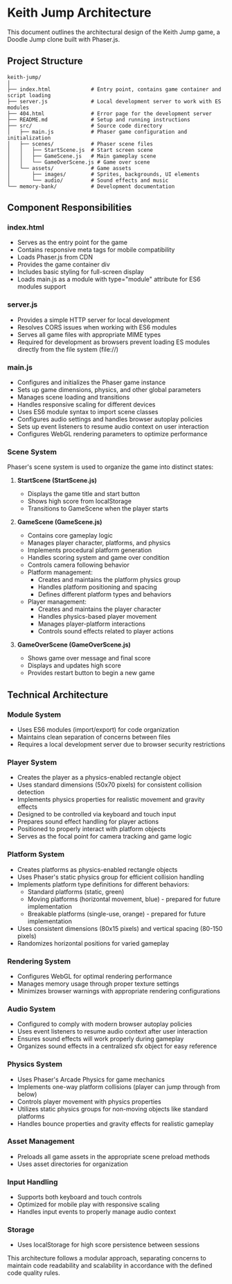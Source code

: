 # Keith Jump Architecture

This document outlines the architectural design of the Keith Jump game, a Doodle Jump clone built with Phaser.js.

## Project Structure

```
keith-jump/
│
├── index.html             # Entry point, contains game container and script loading
├── server.js              # Local development server to work with ES modules
├── 404.html               # Error page for the development server
├── README.md              # Setup and running instructions
├── src/                   # Source code directory
│   ├── main.js            # Phaser game configuration and initialization
│   ├── scenes/            # Phaser scene files
│   │   ├── StartScene.js  # Start screen scene
│   │   ├── GameScene.js   # Main gameplay scene
│   │   └── GameOverScene.js # Game over scene
│   └── assets/            # Game assets
│       ├── images/        # Sprites, backgrounds, UI elements
│       └── audio/         # Sound effects and music
└── memory-bank/           # Development documentation
```

## Component Responsibilities

### index.html
- Serves as the entry point for the game
- Contains responsive meta tags for mobile compatibility
- Loads Phaser.js from CDN
- Provides the game container div
- Includes basic styling for full-screen display
- Loads main.js as a module with type="module" attribute for ES6 modules support

### server.js
- Provides a simple HTTP server for local development
- Resolves CORS issues when working with ES6 modules
- Serves all game files with appropriate MIME types
- Required for development as browsers prevent loading ES modules directly from the file system (file://)

### main.js
- Configures and initializes the Phaser game instance
- Sets up game dimensions, physics, and other global parameters
- Manages scene loading and transitions
- Handles responsive scaling for different devices
- Uses ES6 module syntax to import scene classes
- Configures audio settings and handles browser autoplay policies
- Sets up event listeners to resume audio context on user interaction
- Configures WebGL rendering parameters to optimize performance

### Scene System
Phaser's scene system is used to organize the game into distinct states:

1. **StartScene (StartScene.js)**
   - Displays the game title and start button
   - Shows high score from localStorage
   - Transitions to GameScene when the player starts

2. **GameScene (GameScene.js)**
   - Contains core gameplay logic
   - Manages player character, platforms, and physics
   - Implements procedural platform generation
   - Handles scoring system and game over condition
   - Controls camera following behavior
   - Platform management:
     - Creates and maintains the platform physics group
     - Handles platform positioning and spacing
     - Defines different platform types and behaviors
   - Player management:
     - Creates and maintains the player character
     - Handles physics-based player movement
     - Manages player-platform interactions
     - Controls sound effects related to player actions

3. **GameOverScene (GameOverScene.js)**
   - Shows game over message and final score
   - Displays and updates high score
   - Provides restart button to begin a new game

## Technical Architecture

### Module System
- Uses ES6 modules (import/export) for code organization
- Maintains clean separation of concerns between files
- Requires a local development server due to browser security restrictions

### Player System
- Creates the player as a physics-enabled rectangle object
- Uses standard dimensions (50x70 pixels) for consistent collision detection
- Implements physics properties for realistic movement and gravity effects
- Designed to be controlled via keyboard and touch input
- Prepares sound effect handling for player actions
- Positioned to properly interact with platform objects
- Serves as the focal point for camera tracking and game logic

### Platform System
- Creates platforms as physics-enabled rectangle objects
- Uses Phaser's static physics group for efficient collision handling
- Implements platform type definitions for different behaviors:
  - Standard platforms (static, green)
  - Moving platforms (horizontal movement, blue) - prepared for future implementation
  - Breakable platforms (single-use, orange) - prepared for future implementation
- Uses consistent dimensions (80x15 pixels) and vertical spacing (80-150 pixels)
- Randomizes horizontal positions for varied gameplay

### Rendering System
- Configures WebGL for optimal rendering performance
- Manages memory usage through proper texture settings
- Minimizes browser warnings with appropriate rendering configurations

### Audio System
- Configured to comply with modern browser autoplay policies
- Uses event listeners to resume audio context after user interaction
- Ensures sound effects will work properly during gameplay
- Organizes sound effects in a centralized sfx object for easy reference

### Physics System
- Uses Phaser's Arcade Physics for game mechanics
- Implements one-way platform collisions (player can jump through from below)
- Controls player movement with physics properties
- Utilizes static physics groups for non-moving objects like standard platforms
- Handles bounce properties and gravity effects for realistic gameplay

### Asset Management
- Preloads all game assets in the appropriate scene preload methods
- Uses asset directories for organization

### Input Handling
- Supports both keyboard and touch controls
- Optimized for mobile play with responsive scaling
- Handles input events to properly manage audio context

### Storage
- Uses localStorage for high score persistence between sessions

This architecture follows a modular approach, separating concerns to maintain code readability and scalability in accordance with the defined code quality rules.
